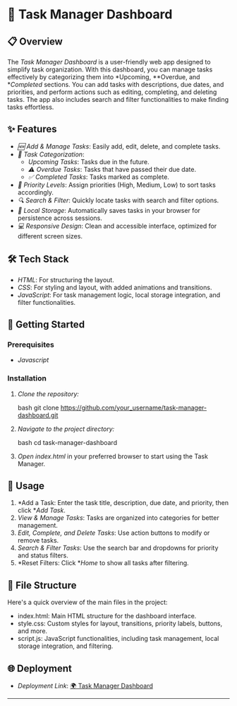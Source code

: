 # 📝 Task Manager Dashboard

## 📋 Overview

The *Task Manager Dashboard* is a user-friendly web app designed to simplify task organization. With this dashboard, you can manage tasks effectively by categorizing them into *Upcoming, **Overdue, and **Completed* sections. You can add tasks with descriptions, due dates, and priorities, and perform actions such as editing, completing, and deleting tasks. The app also includes search and filter functionalities to make finding tasks effortless.

## ✨ Features

- *🆕 Add & Manage Tasks*: Easily add, edit, delete, and complete tasks.
- *📅 Task Categorization*:
  - *Upcoming Tasks*: Tasks due in the future.
  - *⚠️ Overdue Tasks*: Tasks that have passed their due date.
  - *✅ Completed Tasks*: Tasks marked as complete.
- *🚦 Priority Levels*: Assign priorities (High, Medium, Low) to sort tasks accordingly.
- *🔍 Search & Filter*: Quickly locate tasks with search and filter options.
- *💾 Local Storage*: Automatically saves tasks in your browser for persistence across sessions.
- *💻 Responsive Design*: Clean and accessible interface, optimized for different screen sizes.

## 🛠️ Tech Stack

- *HTML*: For structuring the layout.
- *CSS*: For styling and layout, with added animations and transitions.
- *JavaScript*: For task management logic, local storage integration, and filter functionalities.

## 🚀 Getting Started

### Prerequisites

- *Javascript*

### Installation

1. *Clone the repository:*

    bash
    git clone https://github.com/your_username/task-manager-dashboard.git
    

2. *Navigate to the project directory:*

    bash
    cd task-manager-dashboard
    

3. *Open index.html* in your preferred browser to start using the Task Manager.

## 📖 Usage

1. *Add a Task: Enter the task title, description, due date, and priority, then click **Add Task*.
2. *View & Manage Tasks*: Tasks are organized into categories for better management.
3. *Edit, Complete, and Delete Tasks*: Use action buttons to modify or remove tasks.
4. *Search & Filter Tasks*: Use the search bar and dropdowns for priority and status filters.
5. *Reset Filters: Click **Home* to show all tasks after filtering.

## 📁 File Structure

Here's a quick overview of the main files in the project:

- index.html: Main HTML structure for the dashboard interface.
- style.css: Custom styles for layout, transitions, priority labels, buttons, and more.
- script.js: JavaScript functionalities, including task management, local storage integration, and filtering.

## 🌐 Deployment

- *Deployment Link*: [🌍 Task Manager Dashboard](https://saqulain123.github.io/Simple-Task-Manager/)

---
